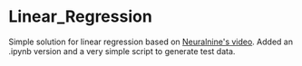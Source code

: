 # Linear_Regression

Simple solution for linear regression based on <a href="https://www.youtube.com/watch?v=VmbA0pi2cRQ&t=1274s&ab_channel=NeuralNine">Neuralnine's video</a>. Added an .ipynb version and a very simple script to generate test data.
